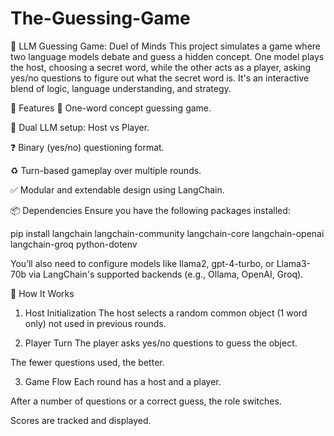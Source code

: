 # The-Guessing-Game

🧠 LLM Guessing Game: Duel of Minds
This project simulates a game where two language models debate and guess a hidden concept. One model plays the host, choosing a secret word, while the other acts as a player, asking yes/no questions to figure out what the secret word is. It's an interactive blend of logic, language understanding, and strategy.

🚀 Features
🧩 One-word concept guessing game.

🤖 Dual LLM setup: Host vs Player.

❓ Binary (yes/no) questioning format.

♻️ Turn-based gameplay over multiple rounds.

✅ Modular and extendable design using LangChain.

📦 Dependencies
Ensure you have the following packages installed:

pip install langchain langchain-community langchain-core langchain-openai langchain-groq python-dotenv

You’ll also need to configure models like llama2, gpt-4-turbo, or Llama3-70b via LangChain's supported backends (e.g., Ollama, OpenAI, Groq).

🧠 How It Works
1. Host Initialization
The host selects a random common object (1 word only) not used in previous rounds.

2. Player Turn
The player asks yes/no questions to guess the object.

The fewer questions used, the better.

3. Game Flow
Each round has a host and a player.

After a number of questions or a correct guess, the role switches.

Scores are tracked and displayed.






